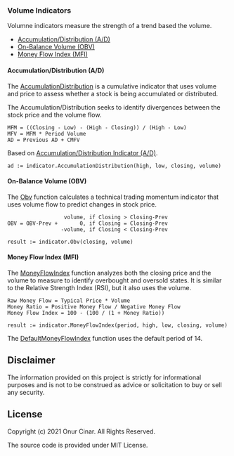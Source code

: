 ### Volume Indicators

Volumne indicators measure the strength of a trend based the volume.

- [Accumulation/Distribution (A/D)](#accumulationdistribution-ad)
- [On-Balance Volume (OBV)](#on-balance-volume-obv)
- [Money Flow Index (MFI)](#money-flow-index-mfi)

#### Accumulation/Distribution (A/D)

The [AccumulationDistribution](https://pkg.go.dev/github.com/cinar/indicator#AccumulationDistribution) is a cumulative indicator that uses volume and price to assess whether a stock is being accumulated or distributed.

The Accumulation/Distribution seeks to identify divergences between the stock price and the volume flow.

```
MFM = ((Closing - Low) - (High - Closing)) / (High - Low)
MFV = MFM * Period Volume
AD = Previous AD + CMFV
```

Based on [Accumulation/Distribution Indicator (A/D)](https://www.investopedia.com/terms/a/accumulationdistribution.asp).

```golang
ad := indicator.AccumulationDistribution(high, low, closing, volume)
```

#### On-Balance Volume (OBV)

The [Obv](https://pkg.go.dev/github.com/cinar/indicator#Obv) function calculates a technical trading momentum indicator that uses volume flow to predict changes in stock price.

```
                  volume, if Closing > Closing-Prev
OBV = OBV-Prev +       0, if Closing = Closing-Prev
                 -volume, if Closing < Closing-Prev
```

```Golang
result := indicator.Obv(closing, volume)
```

#### Money Flow Index (MFI)

The [MoneyFlowIndex](https://pkg.go.dev/github.com/cinar/indicator#MoneyFlowIndex) function analyzes both the closing price and the volume to measure to identify overbought and oversold states. It is similar to the Relative Strength Index (RSI), but it also uses the volume.

```
Raw Money Flow = Typical Price * Volume
Money Ratio = Positive Money Flow / Negative Money Flow
Money Flow Index = 100 - (100 / (1 + Money Ratio))
```

```Golang
result := indicator.MoneyFlowIndex(period, high, low, closing, volume)
```

The [DefaultMoneyFlowIndex](https://pkg.go.dev/github.com/cinar/indicator#DefaultMoneyFlowIndex) function uses the default period of 14.


## Disclaimer

The information provided on this project is strictly for informational purposes and is not to be construed as advice or solicitation to buy or sell any security.

## License

Copyright (c) 2021 Onur Cinar. All Rights Reserved.

The source code is provided under MIT License.
